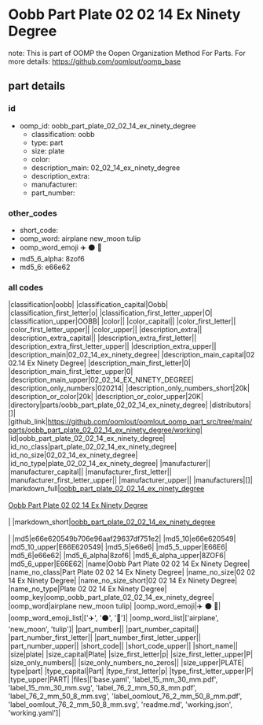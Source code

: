 # Oobb Part Plate 02 02 14 Ex Ninety Degree  

note: This is part of OOMP the Oopen Organization Method For Parts. For more details: https://github.com/oomlout/oomp_base

##  part details





### id
* oomp_id: oobb_part_plate_02_02_14_ex_ninety_degree
  * classification: oobb
  * type: part
  * size: plate
  * color: 
  * description_main: 02_02_14_ex_ninety_degree
  * description_extra: 
  * manufacturer: 
  * part_number: 

### other_codes
* short_code: 
* oomp_word: airplane new_moon tulip
* oomp_word_emoji :airplane: :new_moon: :tulip:
* md5_6_alpha: 8zof6
* md5_6: e66e62

### all codes 
|classification|oobb|
|classification_capital|Oobb|
|classification_first_letter|o|
|classification_first_letter_upper|O|
|classification_upper|OOBB|
|color||
|color_capital||
|color_first_letter||
|color_first_letter_upper||
|color_upper||
|description_extra||
|description_extra_capital||
|description_extra_first_letter||
|description_extra_first_letter_upper||
|description_extra_upper||
|description_main|02_02_14_ex_ninety_degree|
|description_main_capital|02 02.14 Ex Ninety Degree|
|description_main_first_letter|0|
|description_main_first_letter_upper|0|
|description_main_upper|02_02_14_EX_NINETY_DEGREE|
|description_only_numbers|020214|
|description_only_numbers_short|20k|
|description_or_color|20k|
|description_or_color_upper|20K|
|directory|parts/oobb_part_plate_02_02_14_ex_ninety_degree|
|distributors|[]|
|github_link|https://github.com/oomlout/oomlout_oomp_part_src/tree/main/parts/oobb_part_plate_02_02_14_ex_ninety_degree/working|
|id|oobb_part_plate_02_02_14_ex_ninety_degree|
|id_no_class|part_plate_02_02_14_ex_ninety_degree|
|id_no_size|02_02_14_ex_ninety_degree|
|id_no_type|plate_02_02_14_ex_ninety_degree|
|manufacturer||
|manufacturer_capital||
|manufacturer_first_letter||
|manufacturer_first_letter_upper||
|manufacturer_upper||
|manufacturers|[]|
|markdown_full|[oobb_part_plate_02_02_14_ex_ninety_degree](https://github.com/oomlout/oomlout_oomp_part_src/tree/main/parts/oobb_part_plate_02_02_14_ex_ninety_degree/working)<br>[](https://github.com/oomlout/oomlout_oomp_part_src/tree/main/parts/oobb_part_plate_02_02_14_ex_ninety_degree/working)<br>[Oobb Part Plate 02 02 14 Ex Ninety Degree](https://github.com/oomlout/oomlout_oomp_part_src/tree/main/parts/oobb_part_plate_02_02_14_ex_ninety_degree/working)<br><br>|
|markdown_short|[oobb_part_plate_02_02_14_ex_ninety_degree](https://github.com/oomlout/oomlout_oomp_part_src/tree/main/parts/oobb_part_plate_02_02_14_ex_ninety_degree/working)<br><br>|
|md5|e66e620549b706e96aaf29637df751e2|
|md5_10|e66e620549|
|md5_10_upper|E66E620549|
|md5_5|e66e6|
|md5_5_upper|E66E6|
|md5_6|e66e62|
|md5_6_alpha|8zof6|
|md5_6_alpha_upper|8ZOF6|
|md5_6_upper|E66E62|
|name|Oobb Part Plate 02 02 14 Ex Ninety Degree|
|name_no_class|Part Plate 02 02 14 Ex Ninety Degree|
|name_no_size|02 02 14 Ex Ninety Degree|
|name_no_size_short|02 02 14 Ex Ninety Degree|
|name_no_type|Plate 02 02 14 Ex Ninety Degree|
|oomp_key|oomp_oobb_part_plate_02_02_14_ex_ninety_degree|
|oomp_word|airplane new_moon tulip|
|oomp_word_emoji|:airplane: :new_moon: :tulip:|
|oomp_word_emoji_list|[':airplane:', ':new_moon:', ':tulip:']|
|oomp_word_list|['airplane', 'new_moon', 'tulip']|
|part_number||
|part_number_capital||
|part_number_first_letter||
|part_number_first_letter_upper||
|part_number_upper||
|short_code||
|short_code_upper||
|short_name||
|size|plate|
|size_capital|Plate|
|size_first_letter|p|
|size_first_letter_upper|P|
|size_only_numbers||
|size_only_numbers_no_zeros||
|size_upper|PLATE|
|type|part|
|type_capital|Part|
|type_first_letter|p|
|type_first_letter_upper|P|
|type_upper|PART|
|files|['base.yaml', 'label_15_mm_30_mm.pdf', 'label_15_mm_30_mm.svg', 'label_76_2_mm_50_8_mm.pdf', 'label_76_2_mm_50_8_mm.svg', 'label_oomlout_76_2_mm_50_8_mm.pdf', 'label_oomlout_76_2_mm_50_8_mm.svg', 'readme.md', 'working.json', 'working.yaml']|
